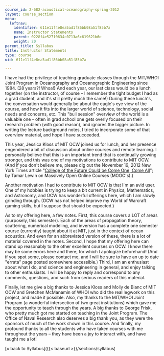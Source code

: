 ```yaml
---
course_id: 2-682-acoustical-oceanography-spring-2012
layout: course_section
menu:
  leftnav:
    identifier: 611e11f4e8ea5ad1f86bb08a51f85b7a
    name: Instructor Statements
    parent: 0228f4e52710634c0713a6c619621b6e
    weight: 20
parent_title: Syllabus
title: Instructor Statements
type: course
uid: 611e11f4e8ea5ad1f86bb08a51f85b7a

---
```


I have had the privilege of teaching graduate classes through the MIT/WHOI Joint Program in Oceanography and Oceanographic Engineering since 1984. (28 years?! Whoa!) And each year, our last class would be a lunch together (on the instructor, of course – I remember the tight budget I had as a grad student, and it's still pretty much the same!) During these lunch's, the conversation would generally be about the eagle's eye view of the course, and how it fits into the larger world of science, technology, social needs and concerns, etc. This "bull session" overview of the world is a valuable one - often in grad school one gets overly focused on their research problem (with good reason), and ignores the bigger picture. In writing the lecture background notes, I tried to incorporate some of that overview material, and hope I have succeeded.

This year, Jessica Kloss of MIT OCW joined us for lunch, and her presence engendered a bit of discussion about online courses and remote learning. I personally believe that this is an important trend that is continually growing stronger, and this was one of my motivations to contribute to MIT OCW. (And if you don't believe me, please dig out the November 19, 2012 New York Times article "[College of the Future Could be Come One, Come All](http://www.nytimes.com/2012/11/20/education/colleges-turn-to-crowd-sourcing-courses.html)"; by Tamar Lewin on Massively Open Online Courses (MOOC's).)

Another motivation I had to contribute to MIT OCW is that I'm an avid user. One of my hobbies is trying to keep a bit current in Physics, Mathematics, and Astronomy, and OCW has wonderful offerings here, which I am slowly grinding through. (OCW has not helped improve my World of Warcraft gaming skills, but I suppose that should be expected.)

As to my offering here, a few notes. First, this course covers a LOT of areas (purposely, this semester). Each of the areas of propagation theory, scattering, numerical modeling, and inversion has a complete one semester course (currently) taught about it at MIT, just in the context of ocean acoustics. And even for an abbreviated version of these, there is a lot of material covered in the notes. Second, I hope that my offering here can stand up reasonably to the other excellent courses on OCW. I know there may be some errors here and there, for which I apologize beforehand! (And if you spot some, please contact me, and I will be sure to have an up to date "errata" page posted somewhere accessible.) Third, I am an enthusiast about what I do, and science and engineering in general, and enjoy talking to other enthusiasts. I will be happy to reply and correspond to any comments, questions, and such from serious readers of this material.

Finally, let me give a big thanks to Jessica Kloss and Molly de Blanc of MIT OCW and Gretchen McManamin of WHOI who did the real legwork on this project, and made it possible. Also, my thanks to the MIT/WHOI Joint Program (a wonderful intersection of two great institutions) which gave me the opportunity to teach through the years. A big thanks to George Frisk, who pretty much got me started on teaching in the Joint Program. The Office of Naval Research also deserves a big thank you, as they were the sponsors of much of the work shown in this course. And finally, my profound thanks to all the students who have taken courses with me throughout the years – they have been a joy to interact with, and have taught me a lot!

[« back to Syllabus]({{< baseurl >}}/sections/syllabus)